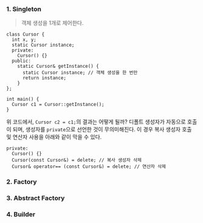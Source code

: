 ### 1. Singleton

>  객체 생성을 1개로 제어한다.

```
class Cursor {
  int x, y;
  static Cursor instance;
  private:
    Cursor() {}
  public:
    static Cursor& getInstance() {
      static Cursor instance; // 객체 생성을 한 번만
      return instance;
    }
};

int main() {
  Cursor c1 = Cursor::getInstance();
}
```

위 코드에서, `Cursor c2 = c1;`의 결과는 어떻게 될까? 디폴트 생성자가 자동으로 호출이 되며, 생성자를 `private`으로 선언한 것이 무의미해진다. 
이 경우 복사 생성자 호출 및 연산자 사용을 아래와 같이 막을 수 있다.

```
private:
  Cursor() {}
  Cursor(const Cursor&) = delete; // 복사 생성자 삭제
  Cursor& operator== (const Cursor&) = delete; // 연산자 삭제
```

### 2. Factory
### 3. Abstract Factory
### 4. Builder
